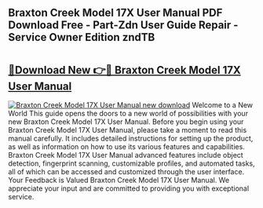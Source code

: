 ## Braxton Creek Model 17X User Manual PDF Download Free - Part-Zdn User Guide Repair - Service Owner Edition zndTB

# <h2><a href="http://bc43786.oget.top/?id=Braxton+Creek+Model+17X+User+Manual">🔗Download New 👉🔴 Braxton Creek Model 17X User Manual</a></h2>

[![Braxton Creek Model 17X User Manual new download](https://i.imgur.com/5g1atiW.png)](http://bc43786.oget.top/?id=Braxton+Creek+Model+17X+User+Manual)
Welcome to a New World This guide opens the doors to a new world of possibilities with your new Braxton Creek Model 17X User Manual. Before you begin using your Braxton Creek Model 17X User Manual, please take a moment to read this manual carefully. It includes detailed instructions for setting up the product, as well as information on how to use its various features and capabilities. Braxton Creek Model 17X User Manual advanced features include object detection, fingerprint scanning, customizable profiles, and automated tasks, all of which can be accessed and customized through the user interface. Your Feedback is Valued Braxton Creek Model 17X User Manual. We appreciate your input and are committed to providing you with exceptional service.

